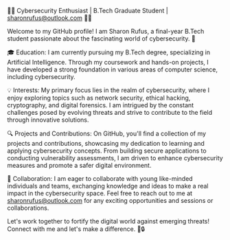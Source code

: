 👩‍💻 Cybersecurity Enthusiast | B.Tech Graduate Student | sharonrufus@outlook.com 👩‍💼

Welcome to my GitHub profile! I am Sharon Rufus, a final-year B.Tech student passionate about the fascinating world of cybersecurity. 🚀

🎓 Education:
I am currently pursuing my B.Tech degree, specializing in Artificial Intelligence. Through my coursework and hands-on projects, I have developed a strong foundation in various areas of computer science, including cybersecurity.

💡 Interests:
My primary focus lies in the realm of cybersecurity, where I enjoy exploring topics such as network security, ethical hacking, cryptography, and digital forensics. I am intrigued by the constant challenges posed by evolving threats and strive to contribute to the field through innovative solutions.

🔍 Projects and Contributions:
On GitHub, you'll find a collection of my projects and contributions, showcasing my dedication to learning and applying cybersecurity concepts. From building secure applications to conducting vulnerability assessments, I am driven to enhance cybersecurity measures and promote a safer digital environment.

🤝 Collaboration:
I am eager to collaborate with young like-minded individuals and teams, exchanging knowledge and ideas to make a real impact in the cybersecurity space. Feel free to reach out to me at sharonrufus@outlook.com for any exciting opportunities and sessions or collaborations.

Let's work together to fortify the digital world against emerging threats! Connect with me and let's make a difference. 💪🔒
